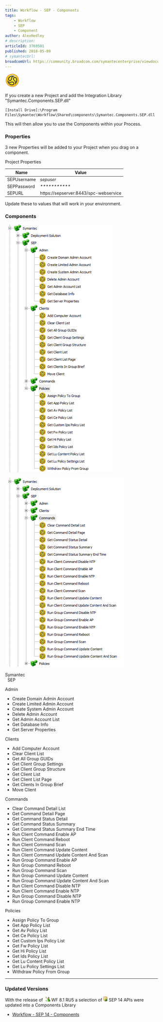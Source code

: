 ```yaml
---
title: Workflow - SEP - Components
tags:
    - Workflow
    - SEP
    - Component
author: AlexHedley
# description: 
articleId: 3769501
published: 2018-05-09
# symantecUrl:
broadcomUrl: https://community.broadcom.com/symantecenterprise/viewdocument/workflow-sep-components?CommunityKey=04ead5e9-3643-4118-b853-afa5a58710c6&tab=librarydocuments
---
```


![QuarantineMachine](images\QuarantineMachine.png)
  
If you create a new Project and add the Integration Library "Symantec.Components.SEP.dll"

    [Install Drive]:\Program Files\Symantec\Workflow\Shared\components\Symantec.Components.SEP.dll

This will then allow you to use the Components within your Process.
  
### Properties
  
3 new Properties will be added to your Project when you drag on a component.
  
Project Properties

| Name | Value |
| --- | --- |
| SEPUsername | *sepuser* |
| SEPPassword | *\*\*\*\*\*\*\*\*\*\*\** |
| SEPURL | https://sepserver:8443/spc-webservice |

Update these to values that will work in your environment.

### Components
  
![Workflow_SEP_Components_1](images\Workflow_SEP_Components_1.png)
  
![Workflow_SEP_Components_2](images\Workflow_SEP_Components_2.png)
  
Symantec  
  SEP
  
Admin
  
- Create Domain Admin Account
- Create Limited Admin Account
- Create System Admin Account
- Delete Admin Account
- Get Admin Account List
- Get Database Info
- Get Server Properties

Clients

- Add Computer Account
- Clear Client List
- Get All Group GUIDs
- Get Client Group Settings
- Get Client Group Structure
- Get Client List
- Get Client List Page
- Get Clients In Group Brief
- Move Client

Commands

- Clear Command Detail List
- Get Command Detail Page
- Get Command Status Detail
- Get Command Status Summary
- Get Command Status Summary End Time
- Run Client Command Enable AP
- Run Client Command Reboot
- Run Client Command Scan
- Run Client Command Update Content
- Run Client Command Update Content And Scan
- Run Group Command Enable AP
- Run Group Command Reboot
- Run Group Command Scan
- Run Group Command Update Content
- Run Group Command Update Content And Scan
- Run Client Command Disable NTP
- Run Client Command Enable NTP
- Run Group Command Disable NTP
- Run Group Command Enable NTP

Policies

- Assign Policy To Group
- Get App Policy List
- Get Av Policy List
- Get Ce Policy List
- Get Custom Ips Policy List
- Get Fw Policy List
- Get Hi Policy List
- Get Ids Policy List
- Get Lu Content Policy List
- Get Lu Policy Settings List
- Withdraw Policy From Group

---
  
### Updated Versions
  
With the release of  ![Workflow](images\Workflow.png) WF 8.1 RU5 a selection of ![SEP Task Tray](images\SEPTaskTray.png) SEP 14 APIs were updated into a Components Library

- [Workflow - SEP 14 - Components](https://community.broadcom.com/symantecenterprise/viewdocument?DocumentKey=27d3a6a2-c04b-4cc4-81b6-58f991cc21f3&amp;CommunityKey=04ead5e9-3643-4118-b853-afa5a58710c6&amp;tab=librarydocuments)
